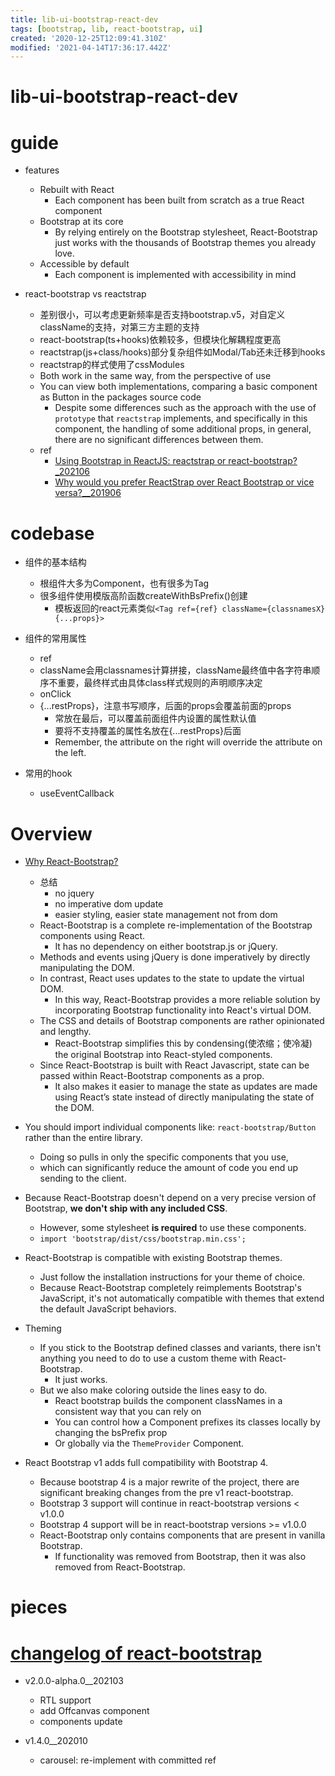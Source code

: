 ```yaml
---
title: lib-ui-bootstrap-react-dev
tags: [bootstrap, lib, react-bootstrap, ui]
created: '2020-12-25T12:09:41.310Z'
modified: '2021-04-14T17:36:17.442Z'
---
```


# lib-ui-bootstrap-react-dev

# guide

- features
  - Rebuilt with React
    - Each component has been built from scratch as a true React component
  - Bootstrap at its core
    - By relying entirely on the Bootstrap stylesheet, React-Bootstrap just works with the thousands of Bootstrap themes you already love.
  - Accessible by default
    - Each component is implemented with accessibility in mind

- react-bootstrap vs reactstrap
  - 差别很小，可以考虑更新频率是否支持bootstrap.v5，对自定义className的支持，对第三方主题的支持
  - react-bootstrap(ts+hooks)依赖较多，但模块化解耦程度更高
  - reactstrap(js+class/hooks)部分复杂组件如Modal/Tab还未迁移到hooks
  - reactstrap的样式使用了cssModules
  - Both work in the same way, from the perspective of use
  - You can view both implementations, comparing a basic component as Button in the packages source code
    - Despite some differences such as the approach with the use of `prototype` that `reactstrap` implements, and specifically in this component, the handling of some additional props, in general, there are no significant differences between them.
  - ref
    - [Using Bootstrap in ReactJS: reactstrap or react-bootstrap?_202106](https://dev.to/cassiolacerda/using-bootstrap-in-reactjs-reactstrap-or-react-bootstrap-gng)
    - [Why would you prefer ReactStrap over React Bootstrap or vice versa?__201906](https://twitter.com/_ooade/status/1143141483069005824)
# codebase
- 组件的基本结构
  - 根组件大多为Component，也有很多为Tag
  - 很多组件使用模版高阶函数createWithBsPrefix()创建
    - 模板返回的react元素类似`<Tag ref={ref} className={classnamesX} {...props}>`

- 组件的常用属性
  - ref
  - className会用classnames计算拼接，className最终值中各字符串顺序不重要，最终样式由具体class样式规则的声明顺序决定
  - onClick
  - {...restProps}，注意书写顺序，后面的props会覆盖前面的props
    - 常放在最后，可以覆盖前面组件内设置的属性默认值
    - 要将不支持覆盖的属性名放在{...restProps}后面
    - Remember, the attribute on the right will override the attribute on the left. 

- 常用的hook
  - useEventCallback
# Overview
- [Why React-Bootstrap?](https://react-bootstrap.github.io/getting-started/why-react-bootstrap/)
  - 总结
    - no jquery
    - no imperative dom update
    - easier styling, easier state management not from dom
  - React-Bootstrap is a complete re-implementation of the Bootstrap components using React. 
    - It has no dependency on either bootstrap.js or jQuery.
  - Methods and events using jQuery is done imperatively by directly manipulating the DOM. 
  - In contrast, React uses updates to the state to update the virtual DOM. 
    - In this way, React-Bootstrap provides a more reliable solution by incorporating Bootstrap functionality into React's virtual DOM.
  - The CSS and details of Bootstrap components are rather opinionated and lengthy. 
    - React-Bootstrap simplifies this by condensing(使浓缩；使冷凝) the original Bootstrap into React-styled components.
  - Since React-Bootstrap is built with React Javascript, state can be passed within React-Bootstrap components as a prop. 
    - It also makes it easier to manage the state as updates are made using React’s state instead of directly manipulating the state of the DOM. 

- You should import individual components like: `react-bootstrap/Button` rather than the entire library. 
  - Doing so pulls in only the specific components that you use, 
  - which can significantly reduce the amount of code you end up sending to the client.

- Because React-Bootstrap doesn't depend on a very precise version of Bootstrap, **we don't ship with any included CSS**. 
  - However, some stylesheet **is required** to use these components.
  - `import 'bootstrap/dist/css/bootstrap.min.css'; `
- React-Bootstrap is compatible with existing Bootstrap themes. 
  - Just follow the installation instructions for your theme of choice.
  - Because React-Bootstrap completely reimplements Bootstrap's JavaScript, it's not automatically compatible with themes that extend the default JavaScript behaviors.
- Theming
  - If you stick to the Bootstrap defined classes and variants, there isn't anything you need to do to use a custom theme with React-Bootstrap. 
    - It just works. 
  - But we also make coloring outside the lines easy to do.
    - React bootstrap builds the component classNames in a consistent way that you can rely on
    - You can control how a Component prefixes its classes locally by changing the bsPrefix prop
    - Or globally via the `ThemeProvider` Component.

- React Bootstrap v1 adds full compatibility with Bootstrap 4. 
  - Because bootstrap 4 is a major rewrite of the project, there are significant breaking changes from the pre v1 react-bootstrap.
  - Bootstrap 3 support will continue in react-bootstrap versions < v1.0.0
  - Bootstrap 4 support will be in react-bootstrap versions >= v1.0.0
  - React-Bootstrap only contains components that are present in vanilla Bootstrap. 
    - If functionality was removed from Bootstrap, then it was also removed from React-Bootstrap. 
# pieces

# [changelog of react-bootstrap](https://github.com/react-bootstrap/react-bootstrap/blob/master/CHANGELOG.md)

- v2.0.0-alpha.0__202103
  - RTL support
  - add Offcanvas component
  - components update

- v1.4.0__202010
  - carousel: re-implement with committed ref
